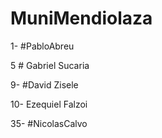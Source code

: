 # MuniMendiolaza

1- #PabloAbreu



5 # Gabriel Sucaria


9- #David Zisele


10- Ezequiel Falzoi






























35- #NicolasCalvo



